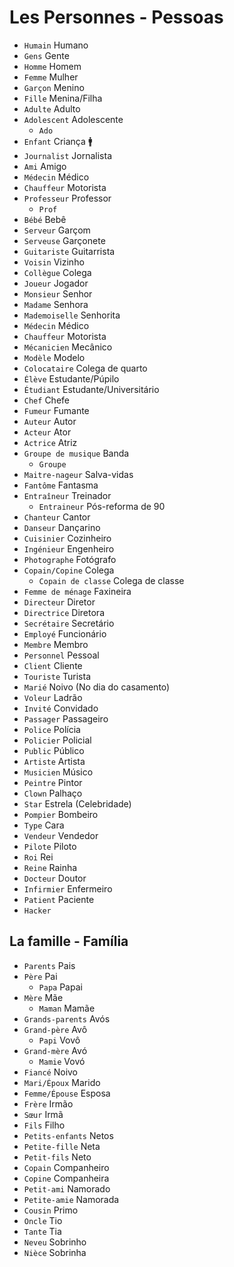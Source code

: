 # Les Personnes - Pessoas

-   `Humain` Humano
-   `Gens` Gente
-   `Homme` Homem
-   `Femme` Mulher
-   `Garçon` Menino
-   `Fille` Menina/Filha
-   `Adulte` Adulto
-   `Adolescent` Adolescente
    -   `Ado`
-   `Enfant` Criança 🚹
-   `Journalist` Jornalista
-   `Ami` Amigo
-   `Médecin` Médico
-   `Chauffeur` Motorista
-   `Professeur` Professor
    -   `Prof`
-   `Bébé` Bebê
-   `Serveur` Garçom
-   `Serveuse` Garçonete
-   `Guitariste` Guitarrista
-   `Voisin` Vizinho
-   `Collègue` Colega
-   `Joueur` Jogador
-   `Monsieur` Senhor
-   `Madame` Senhora
-   `Mademoiselle` Senhorita
-   `Médecin` Médico
-   `Chauffeur` Motorista
-   `Mécanicien` Mecânico
-   `Modèle` Modelo
-   `Colocataire` Colega de quarto
-   `Élève` Estudante/Púpilo
-   `Étudiant` Estudante/Universitário
-   `Chef` Chefe
-   `Fumeur` Fumante
-   `Auteur` Autor
-   `Acteur` Ator
-   `Actrice` Atriz
-   `Groupe de musique` Banda
    -   `Groupe`
-   `Maitre-nageur` Salva-vidas
-   `Fantôme` Fantasma
-   `Entraîneur` Treinador
    -   `Entraineur` Pós-reforma de 90
-   `Chanteur` Cantor
-   `Danseur` Dançarino
-   `Cuisinier` Cozinheiro
-   `Ingénieur` Engenheiro
-   `Photographe` Fotógrafo
-   `Copain/Copine` Colega
    -   `Copain de classe` Colega de classe
-   `Femme de ménage` Faxineira
-   `Directeur` Diretor
-   `Directrice` Diretora
-   `Secrétaire` Secretário
-   `Employé` Funcionário
-   `Membre` Membro
-   `Personnel` Pessoal
-   `Client` Cliente
-   `Touriste` Turista
-   `Marié` Noivo (No dia do casamento)
-   `Voleur` Ladrão
-   `Invité` Convidado
-   `Passager` Passageiro
-   `Police` Polícia
-   `Policier` Policial
-   `Public` Público
-   `Artiste` Artista
-   `Musicien` Músico
-   `Peintre` Pintor
-   `Clown` Palhaço
-   `Star` Estrela (Celebridade)
-   `Pompier` Bombeiro
-   `Type` Cara
-   `Vendeur` Vendedor
-   `Pilote` Piloto
-   `Roi` Rei
-   `Reine` Rainha
-   `Docteur` Doutor
-   `Infirmier` Enfermeiro
-   `Patient` Paciente
-   `Hacker`

## La famille - Família

-   `Parents` Pais
-   `Père` Pai
    -   `Papa` Papai
-   `Mère` Mãe
    -   `Maman` Mamãe
-   `Grands-parents` Avós
-   `Grand-père` Avô
    -   `Papi` Vovô
-   `Grand-mère` Avó
    -   `Mamie` Vovó
-   `Fiancé` Noivo
-   `Mari/Époux` Marido
-   `Femme/Épouse` Esposa
-   `Frère` Irmão
-   `Sœur` Irmã
-   `Fils` Filho
-   `Petits-enfants` Netos
-   `Petite-fille` Neta
-   `Petit-fils` Neto
-   `Copain` Companheiro
-   `Copine` Companheira
-   `Petit-ami` Namorado
-   `Petite-amie` Namorada
-   `Cousin` Primo
-   `Oncle` Tio
-   `Tante` Tia
-   `Neveu` Sobrinho
-   `Nièce` Sobrinha
